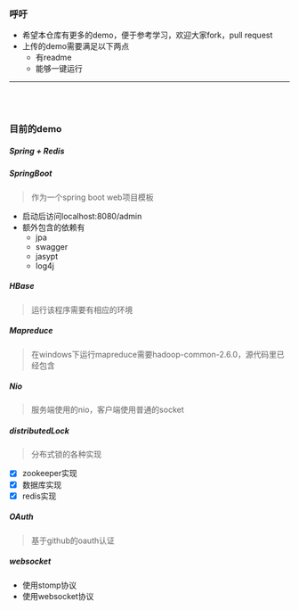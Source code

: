 ### 呼吁
- 希望本仓库有更多的demo，便于参考学习，欢迎大家fork，pull request
- 上传的demo需要满足以下两点
    - 有readme
    - 能够一键运行
---
<BR><BR>

### 目前的demo
##### Spring + Redis
#####  SpringBoot
> 作为一个spring boot web项目模板
- 启动后访问localhost:8080/admin
- 额外包含的依赖有
  - jpa
  - swagger
  - jasypt
  - log4j
#####  HBase
> 运行该程序需要有相应的环境
#####  Mapreduce
> 在windows下运行mapreduce需要hadoop-common-2.6.0，源代码里已经包含
#####  Nio
> 服务端使用的nio，客户端使用普通的socket
#####  distributedLock
> 分布式锁的各种实现
- [x] zookeeper实现
- [x] 数据库实现
- [x] redis实现 
##### OAuth
> 基于github的oauth认证
##### websocket
- 使用stomp协议
- 使用websocket协议